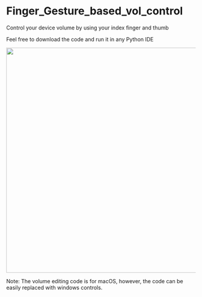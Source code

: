# Finger_Gesture_based_vol_control

Control your device volume by using your index finger and thumb

Feel free to download the code and run it in any Python IDE

<img src="https://user-images.githubusercontent.com/18099362/151766573-b62163b3-9325-4e51-93f0-5df18e5ebc04.png" width="600">

Note: The volume editing code is for macOS, however, the code can be easily replaced with windows controls.
